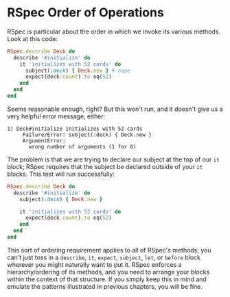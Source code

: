 # RSpec Order of Operations

RSpec is particular about the order in which we invoke its various
methods. Look at this code:

```ruby
RSpec.describe Deck do
  describe '#initialize' do
    it 'initializes with 52 cards' do
      subject(:deck) { Deck.new } # nope
      expect(deck.count).to eq(52)
    end
  end
end
```

Seems reasonable enough, right? But this won't run, and it doesn't give
us a very helpful error message, either:

```
1) Deck#initialize initializes with 52 cards
     Failure/Error: subject(:deck) { Deck.new }
     ArgumentError:
       wrong number of arguments (1 for 0)
```
The problem is that we are trying to declare our subject at the top of
our `it` block; RSpec requires that the subject be declared outside of
your `it` blocks. This test will run successfully:

```ruby
RSpec.describe Deck do
  describe '#initialize' do
    subject(:deck) { Deck.new }

    it 'initializes with 52 cards' do
      expect(deck.count).to eq(52)
    end
  end
end
```

This sort of ordering requirement applies to all of RSpec's methods; you
can't just toss in a `describe`, `it`, `expect`, `subject`, `let`, or
`before` block wherever you might naturally want to put it. RSpec
enforces a hierarchy/ordering of its methods, and you need to arrange
your blocks within the context of that structure. If you simply keep
this in mind and emulate the patterns illustrated in previous chapters,
you will be fine.

